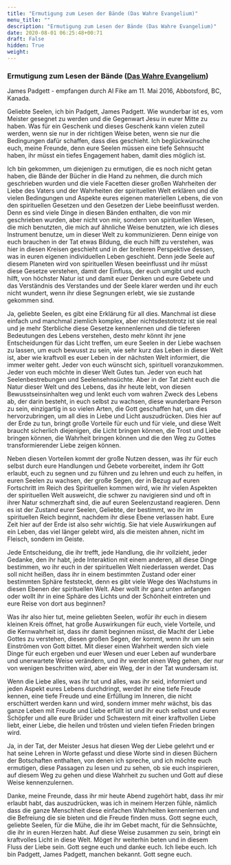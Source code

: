 ```yaml
---
title: "Ermutigung zum Lesen der Bände (Das Wahre Evangelium)"
menu_title: ""
description: "Ermutigung zum Lesen der Bände (Das Wahre Evangelium)"
date: 2020-08-01 06:25:48+00:71
draft: False
hidden: True
weight:
---
```

### Ermutigung zum Lesen der Bände ([Das Wahre Evangelium](/padgett-botschaften/das-wahre-evangelium-neu-uebermittelt-durch-jesus/))

James Padgett - empfangen durch Al Fike am 11. Mai 2016, Abbotsford, BC, Kanada.

Geliebte Seelen, ich bin Padgett, James Padgett. Wie wunderbar ist es, vom Meister gesegnet zu werden und die Gegenwart Jesu in eurer Mitte zu haben. Was für ein Geschenk und dieses Geschenk kann vielen zuteil werden, wenn sie nur in der richtigen Weise beten, wenn sie nur die Bedingungen dafür schaffen, dass dies geschieht. Ich beglückwünsche euch, meine Freunde, denn eure Seelen müssen eine tiefe Sehnsucht haben, ihr müsst ein tiefes Engagement haben, damit dies möglich ist.

Ich bin gekommen, um diejenigen zu ermutigen, die es noch nicht getan haben, die Bände der Bücher in die Hand zu nehmen, die durch mich geschrieben wurden und die viele Facetten dieser großen Wahrheiten der Liebe des Vaters und der Wahrheiten der spirituellen Welt erklären und die vielen Bedingungen und Aspekte eures eigenen materiellen Lebens, die von den spirituellen Gesetzen und den Gesetzen der Liebe beeinflusst werden. Denn es sind viele Dinge in diesen Bänden enthalten, die von mir geschrieben wurden, aber nicht von mir, sondern von spirituellen Wesen, die mich benutzten, die mich auf ähnliche Weise benutzten, wie ich dieses Instrument benutze, um in dieser Welt zu kommunizieren. Denn einige von euch brauchen in der Tat etwas Bildung, die euch hilft zu verstehen, was hier in diesen Kreisen geschieht und in der breiteren Perspektive dessen, was in euren eigenen individuellen Leben geschieht. Denn jede Seele auf diesem Planeten wird von spirituellen Wesen beeinflusst und ihr müsst diese Gesetze verstehen, damit der Einfluss, der euch umgibt und euch hilft, von höchster Natur ist und damit euer Denken und eure Gebete und das Verständnis des Verstandes und der Seele klarer werden und ihr euch nicht wundert, wenn ihr diese Segnungen erlebt, wie sie zustande gekommen sind.

Ja, geliebte Seelen, es gibt eine Erklärung für all dies. Manchmal ist diese einfach und manchmal ziemlich komplex, aber nichtsdestotrotz ist sie real und je mehr Sterbliche diese Gesetze kennenlernen und die tieferen Bedeutungen des Lebens verstehen, desto mehr könnt ihr jene Entscheidungen für das Licht treffen, um eure Seelen in der Liebe wachsen zu lassen, um euch bewusst zu sein, wie sehr kurz das Leben in dieser Welt ist, aber wie kraftvoll es euer Leben in der nächsten Welt informiert, die immer weiter geht. Jeder von euch wünscht sich, spirituell voranzukommen. Jeder von euch möchte in dieser Welt Gutes tun. Jeder von euch hat Seelenbestrebungen und Seelensehnsüchte. Aber in der Tat zieht euch die Natur dieser Welt und des Lebens, das ihr heute lebt, von diesen Bewusstseinsinhalten weg und lenkt euch vom wahren Zweck des Lebens ab, der darin besteht, in euch selbst zu wachsen, diese wunderbare Person zu sein, einzigartig in so vielen Arten, die Gott geschaffen hat, um dies hervorzubringen, um all dies in Liebe und Licht auszudrücken. Dies hier auf der Erde zu tun, bringt große Vorteile für euch und für viele, und diese Welt braucht sicherlich diejenigen, die Licht bringen können, die Trost und Liebe bringen können, die Wahrheit bringen können und die den Weg zu Gottes transformierender Liebe zeigen können.

Neben diesen Vorteilen kommt der große Nutzen dessen, was ihr für euch selbst durch eure Handlungen und Gebete vorbereitet, indem ihr Gott erlaubt, euch zu segnen und zu führen und zu lehren und euch zu helfen, in euren Seelen zu wachsen, der große Segen, der in Bezug auf euren Fortschritt im Reich des Spirituellen kommen wird, wie ihr vielen Aspekten der spirituellen Welt ausweicht, die schwer zu navigieren sind und oft in ihrer Natur schmerzhaft sind, die auf euren Seelenzustand reagieren. Denn es ist der Zustand eurer Seelen, Geliebte, der bestimmt, wo ihr im spirituellen Reich beginnt, nachdem ihr diese Ebene verlassen habt. Eure Zeit hier auf der Erde ist also sehr wichtig. Sie hat viele Auswirkungen auf ein Leben, das viel länger gelebt wird, als die meisten ahnen, nicht im Fleisch, sondern im Geiste.

Jede Entscheidung, die ihr trefft, jede Handlung, die ihr vollzieht, jeder Gedanke, den ihr habt, jede Interaktion mit einem anderen, all diese Dinge bestimmen, wo ihr euch in der spirituellen Welt niederlassen werdet. Das soll nicht heißen, dass ihr in einem bestimmten Zustand oder einer bestimmten Sphäre feststeckt, denn es gibt viele Wege des Wachstums in diesen Ebenen der spirituellen Welt. Aber wollt ihr ganz unten anfangen oder wollt ihr in eine Sphäre des Lichts und der Schönheit eintreten und eure Reise von dort aus beginnen?

Was ihr also hier tut, meine geliebten Seelen, wofür ihr euch in diesem kleinen Kreis öffnet, hat große Auswirkungen für euch, viele Vorteile, und die Kernwahrheit ist, dass ihr damit beginnen müsst, die Macht der Liebe Gottes zu verstehen, diesen großen Segen, der kommt, wenn ihr um sein Einströmen von Gott bittet. Mit dieser einen Wahrheit werden sich viele Dinge für euch ergeben und euer Wesen und euer Leben auf wunderbare und unerwartete Weise verändern, und ihr werdet einen Weg gehen, der nur von wenigen beschritten wird, aber ein Weg, der in der Tat wundersam ist.

Wenn die Liebe alles, was ihr tut und alles, was ihr seid, informiert und jeden Aspekt eures Lebens durchdringt, werdet ihr eine tiefe Freude kennen, eine tiefe Freude und eine Erfüllung im Inneren, die nicht erschüttert werden kann und wird, sondern immer mehr wächst, bis das ganze Leben mit Freude und Liebe erfüllt ist und ihr euch selbst und euren Schöpfer und alle eure Brüder und Schwestern mit einer kraftvollen Liebe liebt, einer Liebe, die heilen und trösten und vielen tiefen Frieden bringen wird.

Ja, in der Tat, der Meister Jesus hat diesen Weg der Liebe gelehrt und er hat seine Lehren in Worte gefasst und diese Worte sind in diesen Büchern der Botschaften enthalten, von denen ich spreche, und ich möchte euch ermutigen, diese Passagen zu lesen und zu sehen, ob sie euch inspirieren, auf diesem Weg zu gehen und diese Wahrheit zu suchen und Gott auf diese Weise kennenzulernen.

Danke, meine Freunde, dass ihr mir heute Abend zugehört habt, dass ihr mir erlaubt habt, das auszudrücken, was ich in meinem Herzen fühle, nämlich dass die ganze Menschheit diese einfachen Wahrheiten kennenlernen und die Befreiung die sie bieten und die Freude finden muss. Gott segne euch, geliebte Seelen, für die Mühe, die ihr im Gebet macht, für die Sehnsüchte, die ihr in euren Herzen habt. Auf diese Weise zusammen zu sein, bringt ein kraftvolles Licht in diese Welt.  Möget ihr weiterhin beten und in diesem Fluss der Liebe sein. Gott segne euch und danke euch. Ich liebe euch. Ich bin Padgett, James Padgett, manchen bekannt. Gott segne euch.
